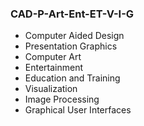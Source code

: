 ### CAD-P-Art-Ent-ET-V-I-G
- Computer Aided Design
- Presentation Graphics
- Computer Art
- Entertainment
- Education and Training
- Visualization
- Image Processing
- Graphical User Interfaces